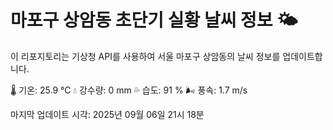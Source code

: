 
# 마포구 상암동 초단기 실황 날씨 정보 🌤️

이 리포지토리는 기상청 API를 사용하여 서울 마포구 상암동의 날씨 정보를 업데이트합니다. 

🌡️ 기온: 25.9 ℃
💧 강수량: 0 mm
💦 습도: 91 %
🌬️ 풍속: 1.7 m/s

마지막 업데이트 시각: 2025년 09월 06일 21시 18분    
